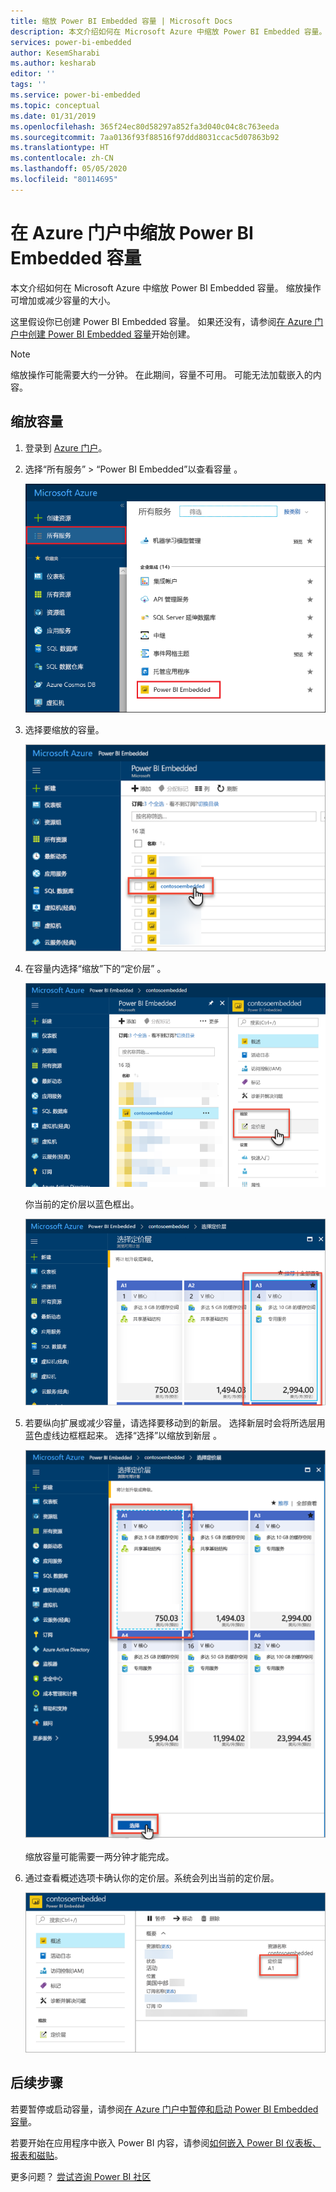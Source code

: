 ```yaml
---
title: 缩放 Power BI Embedded 容量 | Microsoft Docs
description: 本文介绍如何在 Microsoft Azure 中缩放 Power BI Embedded 容量。
services: power-bi-embedded
author: KesemSharabi
ms.author: kesharab
editor: ''
tags: ''
ms.service: power-bi-embedded
ms.topic: conceptual
ms.date: 01/31/2019
ms.openlocfilehash: 365f24ec80d58297a852fa3d040c04c8c763eeda
ms.sourcegitcommit: 7aa0136f93f88516f97ddd8031ccac5d07863b92
ms.translationtype: HT
ms.contentlocale: zh-CN
ms.lasthandoff: 05/05/2020
ms.locfileid: "80114695"
---
```

# <a name="scale-your-power-bi-embedded-capacity-in-the-azure-portal"></a>在 Azure 门户中缩放 Power BI Embedded 容量

本文介绍如何在 Microsoft Azure 中缩放 Power BI Embedded 容量。 缩放操作可增加或减少容量的大小。

这里假设你已创建 Power BI Embedded 容量。 如果还没有，请参阅[在 Azure 门户中创建 Power BI Embedded 容量](azure-pbie-create-capacity.md)开始创建。

> [!NOTE]
> 缩放操作可能需要大约一分钟。 在此期间，容量不可用。 可能无法加载嵌入的内容。

## <a name="scale-a-capacity"></a>缩放容量

1. 登录到 [Azure 门户](https://portal.azure.com/)。

2. 选择“所有服务” > “Power BI Embedded”以查看容量   。

    ![Azure 门户中的所有服务](media/azure-pbie-scale-capacity/azure-portal-more-services.png)

3. 选择要缩放的容量。

    ![Azure 门户中的 Power BI Embedded 容量列表](media/azure-pbie-scale-capacity/azure-portal-capacity-list.png)

4. 在容量内选择“缩放”下的“定价层”   。

    ![缩放下的定价层选项](media/azure-pbie-scale-capacity/azure-portal-scale-pricing-tier.png)

    你当前的定价层以蓝色框出。

    ![当前的定价层以蓝色框出](media/azure-pbie-scale-capacity/azure-portal-current-tier.png)

5. 若要纵向扩展或减少容量，请选择要移动到的新层。 选择新层时会将所选层用蓝色虚线边框框起来。 选择“选择”以缩放到新层  。

    ![选择新层](media/azure-pbie-scale-capacity/azure-portal-select-new-tier.png)

    缩放容量可能需要一两分钟才能完成。

6. 通过查看概述选项卡确认你的定价层。系统会列出当前的定价层。

    ![确认当前层](media/azure-pbie-scale-capacity/azure-portal-confirm-tier.png)

## <a name="next-steps"></a>后续步骤

若要暂停或启动容量，请参阅[在 Azure 门户中暂停和启动 Power BI Embedded 容量](azure-pbie-pause-start.md)。

若要开始在应用程序中嵌入 Power BI 内容，请参阅[如何嵌入 Power BI 仪表板、报表和磁贴](https://powerbi.microsoft.com/documentation/powerbi-developer-embedding-content/)。

更多问题？ [尝试咨询 Power BI 社区](https://community.powerbi.com/)
